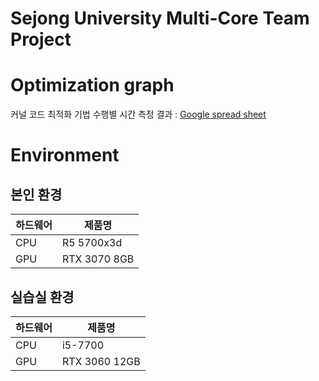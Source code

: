 # Sejong University Multi-Core Team Project
# Optimization graph

커널 코드 최적화 기법 수행별 시간 측정 결과 : [Google spread sheet](https://docs.google.com/spreadsheets/d/1IjRzLd4ya9INZlb1EQPttCwjEXhajSdcdERWZfWXKc0/edit?gid=2116958284#gid=2116958284)

# Environment

## 본인 환경

|하드웨어|제품명|
|---|---|
|CPU|R5 5700x3d|
|GPU|RTX 3070 8GB|

## 실습실 환경

|하드웨어|제품명|
|---|---|
|CPU|i5-7700|
|GPU|RTX 3060 12GB|
